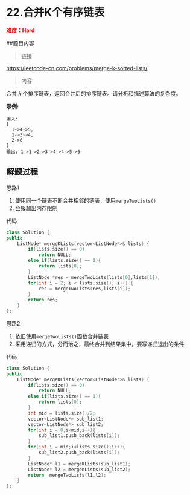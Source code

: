 # 22.合并K个有序链表

<font color=red>**难度：Hard**</font>

##题目内容

> 链接

https://leetcode-cn.com/problems/merge-k-sorted-lists/

> 内容

合并 *k* 个排序链表，返回合并后的排序链表。请分析和描述算法的复杂度。

**示例:**

```
输入:
[
  1->4->5,
  1->3->4,
  2->6
]
输出: 1->1->2->3->4->4->5->6
```

## 解题过程

思路1

1. 使用同一个链表不断合并相邻的链表，使用`mergeTwoLists()`
2. 会报超出内存限制

代码

```c++
class Solution {
public:
    ListNode* mergeKLists(vector<ListNode*>& lists) {
        if(lists.size() == 0)
            return NULL;
        else if(lists.size() == 1){
            return lists[0];
        }
        ListNode *res = mergeTwoLists(lists[0],lists[1]);
        for(int i = 2; i < lists.size(); i++) {
            res = mergeTwoLists(res,lists[i]);
        }
        return res;
    }
};
```

思路2

1. 依旧使用`mergeTwoLists()`函数合并链表
2. 采用递归的方式，分而治之，最终合并到结果集中，要写递归退出的条件 

代码

```c++
class Solution {
public:
    ListNode* mergeKLists(vector<ListNode*>& lists) {
        if(lists.size() == 0)
            return NULL;
        else if(lists.size() == 1){
            return lists[0];
        }
        int mid = lists.size()/2;
        vector<ListNode*> sub_list1;
        vector<ListNode*> sub_list2;
        for(int i = 0;i<mid;i++){
            sub_list1.push_back(lists[i]);
        }
        for(int i = mid;i<lists.size();i++){
            sub_list2.push_back(lists[i]);
        }
        ListNode* l1 = mergeKLists(sub_list1);
        ListNode* l2 = mergeKLists(sub_list2);
        return  mergeTwoLists(l1,l2);
    }
};
```

